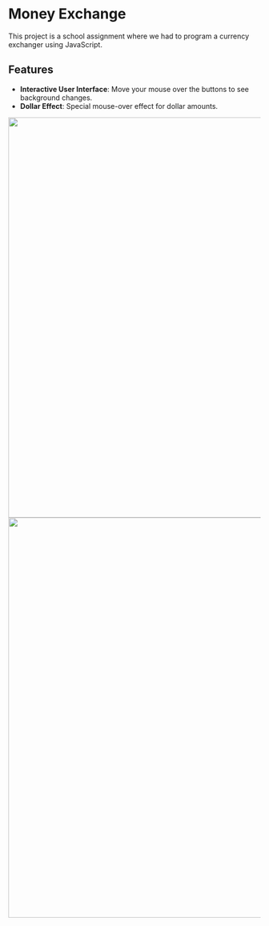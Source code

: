 # Money Exchange

This project is a school assignment where we had to program a currency exchanger using JavaScript.

## Features

- **Interactive User Interface**: Move your mouse over the buttons to see background changes.
- **Dollar Effect**: Special mouse-over effect for dollar amounts.



<img src="https://github.com/user-attachments/assets/08d2b5f1-89a1-46ef-8c10-fefa7d6176c1" width="800" height="auto">

<img src="https://github.com/user-attachments/assets/ad9cf89b-a7aa-46df-9182-96dafb893520" width="800" height="auto">
